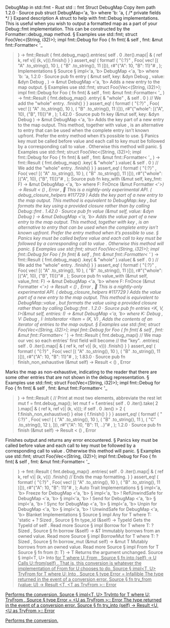 DebugMap in std::fmt - Rust
std
::
fmt
Struct
DebugMap
Copy item path
1.2.0
·
Source
pub struct DebugMap<'a, 'b>
where
    'b: 'a,
{
/* private fields */
}
Expand description
A struct to help with
fmt::Debug
implementations.
This is useful when you wish to output a formatted map as a part of your
Debug::fmt
implementation.
This can be constructed by the
Formatter::debug_map
method.
§
Examples
use
std::fmt;
struct
Foo(Vec<(String, i32)>);
impl
fmt::Debug
for
Foo {
fn
fmt(
&
self
, fmt:
&mut
fmt::Formatter<
'_
>) -> fmt::Result {
        fmt.debug_map().entries(
self
.
0
.iter().map(|
&
(
ref
k,
ref
v)| (k, v))).finish()
    }
}
assert_eq!
(
format!
(
"{:?}"
, Foo(
vec!
[(
"A"
.to_string(),
10
), (
"B"
.to_string(),
11
)])),
r#"{"A": 10, "B": 11}"#
,
);
Implementations
§
Source
§
impl<'a, 'b>
DebugMap
<'a, 'b>
where
    'b: 'a,
1.2.0
·
Source
pub fn
entry
(
    &mut self,
    key: &dyn
Debug
,
    value: &dyn
Debug
,
) -> &mut
DebugMap
<'a, 'b>
Adds a new entry to the map output.
§
Examples
use
std::fmt;
struct
Foo(Vec<(String, i32)>);
impl
fmt::Debug
for
Foo {
fn
fmt(
&
self
, fmt:
&mut
fmt::Formatter<
'_
>) -> fmt::Result {
        fmt.debug_map()
           .entry(
&
"whole"
,
&
self
.
0
)
// We add the "whole" entry.
.finish()
    }
}
assert_eq!
(
format!
(
"{:?}"
, Foo(
vec!
[(
"A"
.to_string(),
10
), (
"B"
.to_string(),
11
)])),
r#"{"whole": [("A", 10), ("B", 11)]}"#
,
);
1.42.0
·
Source
pub fn
key
(&mut self, key: &dyn
Debug
) -> &mut
DebugMap
<'a, 'b>
Adds the key part of a new entry to the map output.
This method, together with
value
, is an alternative to
entry
that
can be used when the complete entry isn’t known upfront. Prefer the
entry
method when it’s possible to use.
§
Panics
key
must be called before
value
and each call to
key
must be followed
by a corresponding call to
value
. Otherwise this method will panic.
§
Examples
use
std::fmt;
struct
Foo(Vec<(String, i32)>);
impl
fmt::Debug
for
Foo {
fn
fmt(
&
self
, fmt:
&mut
fmt::Formatter<
'_
>) -> fmt::Result {
        fmt.debug_map()
           .key(
&
"whole"
).value(
&
self
.
0
)
// We add the "whole" entry.
.finish()
    }
}
assert_eq!
(
format!
(
"{:?}"
, Foo(
vec!
[(
"A"
.to_string(),
10
), (
"B"
.to_string(),
11
)])),
r#"{"whole": [("A", 10), ("B", 11)]}"#
,
);
Source
pub fn
key_with
<F>(&mut self, key_fmt: F) -> &mut
DebugMap
<'a, 'b>
where
    F:
FnOnce
(&mut
Formatter
<'_>) ->
Result
<
()
,
Error
>,
🔬
This is a nightly-only experimental API. (
debug_closure_helpers
#117729
)
Adds the key part of a new entry to the map output.
This method is equivalent to
DebugMap::key
, but formats the
key using a provided closure rather than by calling
Debug::fmt
.
1.42.0
·
Source
pub fn
value
(&mut self, value: &dyn
Debug
) -> &mut
DebugMap
<'a, 'b>
Adds the value part of a new entry to the map output.
This method, together with
key
, is an alternative to
entry
that
can be used when the complete entry isn’t known upfront. Prefer the
entry
method when it’s possible to use.
§
Panics
key
must be called before
value
and each call to
key
must be followed
by a corresponding call to
value
. Otherwise this method will panic.
§
Examples
use
std::fmt;
struct
Foo(Vec<(String, i32)>);
impl
fmt::Debug
for
Foo {
fn
fmt(
&
self
, fmt:
&mut
fmt::Formatter<
'_
>) -> fmt::Result {
        fmt.debug_map()
           .key(
&
"whole"
).value(
&
self
.
0
)
// We add the "whole" entry.
.finish()
    }
}
assert_eq!
(
format!
(
"{:?}"
, Foo(
vec!
[(
"A"
.to_string(),
10
), (
"B"
.to_string(),
11
)])),
r#"{"whole": [("A", 10), ("B", 11)]}"#
,
);
Source
pub fn
value_with
<F>(&mut self, value_fmt: F) -> &mut
DebugMap
<'a, 'b>
where
    F:
FnOnce
(&mut
Formatter
<'_>) ->
Result
<
()
,
Error
>,
🔬
This is a nightly-only experimental API. (
debug_closure_helpers
#117729
)
Adds the value part of a new entry to the map output.
This method is equivalent to
DebugMap::value
, but formats the
value using a provided closure rather than by calling
Debug::fmt
.
1.2.0
·
Source
pub fn
entries
<K, V, I>(&mut self, entries: I) -> &mut
DebugMap
<'a, 'b>
where
    K:
Debug
,
    V:
Debug
,
    I:
IntoIterator
<Item =
(K, V)
>,
Adds the contents of an iterator of entries to the map output.
§
Examples
use
std::fmt;
struct
Foo(Vec<(String, i32)>);
impl
fmt::Debug
for
Foo {
fn
fmt(
&
self
, fmt:
&mut
fmt::Formatter<
'_
>) -> fmt::Result {
        fmt.debug_map()
// We map our vec so each entries' first field will become
           // the "key".
.entries(
self
.
0
.iter().map(|
&
(
ref
k,
ref
v)| (k, v)))
           .finish()
    }
}
assert_eq!
(
format!
(
"{:?}"
, Foo(
vec!
[(
"A"
.to_string(),
10
), (
"B"
.to_string(),
11
)])),
r#"{"A": 10, "B": 11}"#
,
);
1.83.0
·
Source
pub fn
finish_non_exhaustive
(&mut self) ->
Result
<
()
,
Error
>
Marks the map as non-exhaustive, indicating to the reader that there are some other
entries that are not shown in the debug representation.
§
Examples
use
std::fmt;
struct
Foo(Vec<(String, i32)>);
impl
fmt::Debug
for
Foo {
fn
fmt(
&
self
, fmt:
&mut
fmt::Formatter<
'_
>) -> fmt::Result {
// Print at most two elements, abbreviate the rest
let
mut
f = fmt.debug_map();
let
mut
f = f.entries(
self
.
0
.iter().take(
2
).map(|
&
(
ref
k,
ref
v)| (k, v)));
if
self
.
0
.len() >
2
{
            f.finish_non_exhaustive()
        }
else
{
            f.finish()
        }
    }
}
assert_eq!
(
format!
(
"{:?}"
, Foo(
vec!
[
        (
"A"
.to_string(),
10
),
        (
"B"
.to_string(),
11
),
        (
"C"
.to_string(),
12
),
    ])),
r#"{"A": 10, "B": 11, ..}"#
,
);
1.2.0
·
Source
pub fn
finish
(&mut self) ->
Result
<
()
,
Error
>
Finishes output and returns any error encountered.
§
Panics
key
must be called before
value
and each call to
key
must be followed
by a corresponding call to
value
. Otherwise this method will panic.
§
Examples
use
std::fmt;
struct
Foo(Vec<(String, i32)>);
impl
fmt::Debug
for
Foo {
fn
fmt(
&
self
, fmt:
&mut
fmt::Formatter<
'_
>) -> fmt::Result {
        fmt.debug_map()
           .entries(
self
.
0
.iter().map(|
&
(
ref
k,
ref
v)| (k, v)))
           .finish()
// Ends the map formatting.
}
}
assert_eq!
(
format!
(
"{:?}"
, Foo(
vec!
[(
"A"
.to_string(),
10
), (
"B"
.to_string(),
11
)])),
r#"{"A": 10, "B": 11}"#
,
);
Auto Trait Implementations
§
§
impl<'a, 'b>
Freeze
for
DebugMap
<'a, 'b>
§
impl<'a, 'b> !
RefUnwindSafe
for
DebugMap
<'a, 'b>
§
impl<'a, 'b> !
Send
for
DebugMap
<'a, 'b>
§
impl<'a, 'b> !
Sync
for
DebugMap
<'a, 'b>
§
impl<'a, 'b>
Unpin
for
DebugMap
<'a, 'b>
§
impl<'a, 'b> !
UnwindSafe
for
DebugMap
<'a, 'b>
Blanket Implementations
§
Source
§
impl<T>
Any
for T
where
    T: 'static + ?
Sized
,
Source
§
fn
type_id
(&self) ->
TypeId
Gets the
TypeId
of
self
.
Read more
Source
§
impl<T>
Borrow
<T> for T
where
    T: ?
Sized
,
Source
§
fn
borrow
(&self) ->
&T
Immutably borrows from an owned value.
Read more
Source
§
impl<T>
BorrowMut
<T> for T
where
    T: ?
Sized
,
Source
§
fn
borrow_mut
(&mut self) ->
&mut T
Mutably borrows from an owned value.
Read more
Source
§
impl<T>
From
<T> for T
Source
§
fn
from
(t: T) -> T
Returns the argument unchanged.
Source
§
impl<T, U>
Into
<U> for T
where
    U:
From
<T>,
Source
§
fn
into
(self) -> U
Calls
U::from(self)
.
That is, this conversion is whatever the implementation of
From
<T> for U
chooses to do.
Source
§
impl<T, U>
TryFrom
<U> for T
where
    U:
Into
<T>,
Source
§
type
Error
=
Infallible
The type returned in the event of a conversion error.
Source
§
fn
try_from
(value: U) ->
Result
<T, <T as
TryFrom
<U>>::
Error
>
Performs the conversion.
Source
§
impl<T, U>
TryInto
<U> for T
where
    U:
TryFrom
<T>,
Source
§
type
Error
= <U as
TryFrom
<T>>::
Error
The type returned in the event of a conversion error.
Source
§
fn
try_into
(self) ->
Result
<U, <U as
TryFrom
<T>>::
Error
>
Performs the conversion.